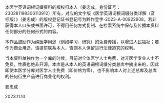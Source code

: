 
本医学英语词根词缀资料的版权归本人（姜忠成，身份证号：230281198306113912）所有，对应的文字版《医学英语词根词缀分类详解（音标版）》（姜忠成）的版权登记证书登记号为黔作登字-2023-A-00922908，若非获得本人口头或书面许可，不得用任何方式复制、在检索系统中保存及传播本资料任何部分的任何形式的内容。

本作品鼓励作为纯医学用途（例如学习、研究）的免费传播，以增进人民福祉；若作为商业用途，请提前联系本人，否则本人保留进行法律追究的权利。

当本资料单独作为一个库的时候，目前对全体医学人士免费，对非医学专业人士不免费，性质也绝非开源。本库是从本人的英语词根词缀分类总库中摘出来的，因此即使本医学分库对医学人士免费（即价格为零），也不影响本人对上述总库及总库的任何衍生产品进行商业化的权利。

姜忠成

2023.11.10
